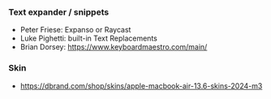 ### Text expander / snippets

* Peter Friese: Expanso or Raycast
* Luke Pighetti: built-in Text Replacements
* Brian Dorsey: https://www.keyboardmaestro.com/main/

### Skin
* https://dbrand.com/shop/skins/apple-macbook-air-13.6-skins-2024-m3

